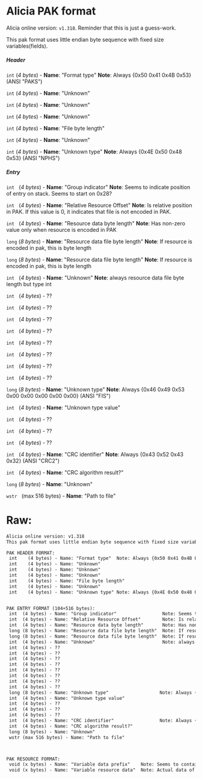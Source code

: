 # Alicia PAK format

Alicia online version: `v1.318`. Reminder that this is just a guess-work. 

This pak format uses little endian byte sequence with fixed size variables(fields).



##### Header

 `int` (*4 bytes*) - **Name**: "Format type"  **Note**: Always {0x50 0x41 0x4B 0x53} (ANSI "PAKS")

 `int` (*4 bytes*) - **Name**: "Unknown"

 `int` (*4 bytes*) - **Name**: "Unknown"

 `int` (*4 bytes*) - **Name**: "Unknown"

 `int` (*4 bytes*) - **Name**: "File byte length"

 `int` (*4 bytes*) - **Name**: "Unknown"

 `int` (*4 bytes*) - **Name**: "Unknown type"  **Note**: Always {0x4E 0x50 0x48 0x53} (ANSI "NPHS")

 

 ##### Entry

`int` &nbsp; (*4 bytes*) - **Name**: "Group indicator" **Note**: Seems to indicate position of entry on stack. Seems to start on 0x28?

`int`  &nbsp; (*4 bytes*) - **Name**: "Relative Resource Offset" **Note**: Is relative position in PAK. If this value is 0, it indicates that file is not encoded in PAK.

`int` &nbsp; (*4 bytes*) - **Name**: "Resource data byte length"       **Note**: Has non-zero value only when resource is encoded in PAK

`long` (*8 bytes*) - **Name**: "Resource data file byte length"  **Note**: If resource is encoded in pak, this is byte length

`long` (*8 bytes*) - **Name**: "Resource data file byte length"  **Note**: If resource is encoded in pak, this is byte length

`int` &nbsp; (*4 bytes*) - **Name**: "Unknown"                         **Note**: always resource data file byte length but type int

`int` &nbsp; (*4 bytes*) - ??

`int` &nbsp; (*4 bytes*) - ??

`int` &nbsp; (*4 bytes*) - ??

`int` &nbsp; (*4 bytes*) - ??

`int` &nbsp; (*4 bytes*) - ??

`int` &nbsp; (*4 bytes*) - ??

`int` &nbsp; (*4 bytes*) - ??

`int` &nbsp; (*4 bytes*) - ??

`long` (*8 bytes*) - **Name**: "Unknown type"                   **Note**: Always {0x46 0x49 0x53 0x00 0x00 0x00 0x00 0x00} (ANSI "FIS")

`int` &nbsp; (*4 bytes*) - **Name**: "Unknown type value"    

`int` &nbsp; (*4 bytes*) - ??

`int` &nbsp; (*4 bytes*) - ??

`int` &nbsp; (*4 bytes*) - ??

`int` &nbsp; (*4 bytes*) - **Name**: "CRC identifier"                 **Note**: Always {0x43 0x52 0x43 0x32} (ANSI "CRC2")

`int` &nbsp; (*4 bytes*) - **Name**: "CRC algorithm result?"

`long` (*8 bytes*) - **Name**: "Unknown"

`wstr` &nbsp; (max 516 bytes) - **Name**: "Path to file"





# Raw:

```txt
Alicia online version: v1.318
This pak format uses little endian byte sequence with fixed size variables(fields).

PAK HEADER FORMAT:
 int    (4 bytes) - Name: "Format type"  Note: Always {0x50 0x41 0x4B 0x53} (ANSI "PAKS")
 int    (4 bytes) - Name: "Unknown"
 int    (4 bytes) - Name: "Unknown"
 int    (4 bytes) - Name: "Unknown"
 int    (4 bytes) - Name: "File byte length"
 int    (4 bytes) - Name: "Unknown"
 int    (4 bytes) - Name: "Unknown type" Note: Always {0x4E 0x50 0x48 0x53} (ANSI "NPHS")


PAK ENTRY FORMAT (104+516 bytes): 
 int  (4 bytes) - Name: "Group indicator"                 Note: Seems to indicate position of entry on stack. Seems to start on 0x28?
 int  (4 bytes) - Name: "Relative Resource Offset"        Note: Is relative position in PAK. If this value is 0, it indicates that file is not encoded in PAK.
 int  (4 bytes) - Name: "Resource data byte length"       Note: Has non-zero value only when resource is encoded in PAK
 long (8 bytes) - Name: "Resource data file byte length"  Note: If resource is encoded in pak, this is byte length
 long (8 bytes) - Name: "Resource data file byte length"  Note: If resource is encoded in pak, this is byte length
 int  (4 bytes) - Name: "Unknown"                         Note: always resource data file byte length but type int
 int  (4 bytes) - ??
 int  (4 bytes) - ??
 int  (4 bytes) - ??
 int  (4 bytes) - ??
 int  (4 bytes) - ??
 int  (4 bytes) - ??
 int  (4 bytes) - ??
 int  (4 bytes) - ??
 long (8 bytes) - Name: "Unknown type"                   Note: Always {0x46 0x49 0x53 0x00 0x00 0x00 0x00 0x00} (ANSI "FIS")
 int  (4 bytes) - Name: "Unknown type value"    
 int  (4 bytes) - ??
 int  (4 bytes) - ??
 int  (4 bytes) - ??
 int  (4 bytes) - Name: "CRC identifier"                 Note: Always {0x43 0x52 0x43 0x32} (ANSI "CRC2")
 int  (4 bytes) - Name: "CRC algorithm result?"
 long (8 bytes) - Name: "Unknown"
 wstr (max 516 bytes) - Name: "Path to file"



PAK RESOURCE FORMAT:
 void (x bytes) - Name: "Variable data prefix"    Note: Seems to contain some specific information for resources. (this field is optional)
 void (x bytes) - Name: "Variable resource data"  Note: Actual data of resource

 ```

